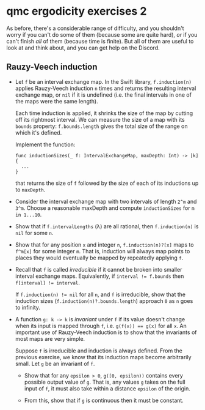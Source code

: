 # qmc ergodicity exercises 2

As before, there's a considerable range of difficulty, and you shouldn't worry if you can't do some of them (because some are quite hard), _or_ if you can't finish _all_ of them (because time is finite). But all of them are useful to look at and think about, and you can get help on the Discord.

## Rauzy-Veech induction

- Let `f` be an interval exchange map. In the Swift library, `f.induction(n)` applies Rauzy-Veech induction `n` times and returns the resulting interval exchange map, or `nil` if it is undefined (i.e. the final intervals in one of the maps were the same length).

    Each time induction is applied, it shrinks the size of the map by cutting off its rightmost interval. We can measure the size of a map with its `bounds` property: `f.bounds.length` gives the total size of the range on which it's defined.

    Implement the function:
    ```
    func inductionSizes(_ f: IntervalExchangeMap, maxDepth: Int) -> [k] {
      ...
    }
    ```

    that returns the size of `f` followed by the size of each of its inductions up to `maxDepth`.
- Consider the interval exchange map with two intervals of length `2^m` and `3^m`. Choose a reasonable maxDepth and compute `inductionSizes` for `m in 1...10`.
- Show that if `f.intervalLengths` (λ) are all rational, then `f.induction(n)` is `nil` for some `n`.
- Show that for any position `x` and integer `n`, `f.induction(n)?[x]` maps to `f^m[x]` for some integer `m`. That is, induction will always map points to places they would eventually be mapped by repeatedly applying `f`.
- Recall that `f` is called _irreducible_ if it cannot be broken into smaller interval exchange maps. Equivalently, if `interval != f.bounds` then `f[interval] != interval`.

    If `f.induction(n) != nil` for all `n`, and `f` is irreducible, show that the induction sizes (`f.induction(n)?.bounds.length`) approach `0` as `n` goes to infinity.
- A function `g: k -> k` is _invariant_ under `f` if its value doesn't change when its input is mapped through `f`, i.e. `g(f(x)) == g(x)` for all `x`. An important use of Rauzy-Veech induction is to show that the invariants of most maps are very simple.

    Suppose `f` is irreducible and induction is always defined. From the previous exercise, we know that its induction maps become arbitrarily small. Let `g` be an invariant of `f`.

    * Show that for any `epsilon > 0`, `g([0, epsilon))` contains every possible output value of `g`. That is, any values `g` takes on the full input of `f`, it must also take within a distance `epsilon` of the origin.

    * From this, show that if `g` is continuous then it must be constant.
